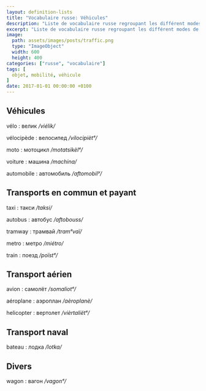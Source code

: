 ```yaml
---
layout: definition-lists
title: "Vocabulaire russe: Véhicules"
description: "Liste de vocabulaire russe regroupant les différent modes de transport."
excerpt: "Liste de vocabulaire russe regroupant les différent modes de transport."
image:
  path: assets/images/posts/traffic.png
  type: "ImageObject"
  width: 600
  height: 400
categories: ["russe", "vocabulaire"]
tags: [
  objet, mobilité, véhicule
]
date: 2017-01-01 00:00:00 +0100
---
```


## Véhicules

vélo
: велик
*/viélik/*

vélocipède
: велосипед
*/vilocipiètᵉ/*

moto
: мотоцикл
*/motatsikèlᵉ/*

voiture
: машина
*/machina/*

automobile
: автомобиль
*/aftomobilʸ/*


## Transports en commun et payant

taxi
: такси
*/taksi/*

autobus
: автобус
*/aftobouss/*

tramway
: трамвай
*/tramᵉvaï/*

metro
: метро
*/miétro/*

train
: поезд
*/poïstᵉ/*


## Transport aérien

avion
: самолёт
*/somaliotᵉ/*

aéroplane
: аэроплан
*/aèroplanè/*

helicopter
: вертолет
*/vièrtaliёtᵉ/*


## Transport naval

bateau
: лодка
*/lotka/*


## Divers

wagon
: вагон
*/vagonᵉ/*
